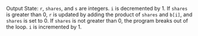 Output State: `r`, `shares`, and `s` are integers. `i` is decremented by 1. If `shares` is greater than 0, `r` is updated by adding the product of `shares` and `b[i]`, and `shares` is set to 0. If `shares` is not greater than 0, the program breaks out of the loop. `i` is incremented by 1.